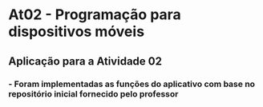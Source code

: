 # At02 - Programação para dispositivos móveis

## Aplicação para a Atividade 02
### - Foram implementadas as funções do aplicativo com base no repositório inicial fornecido pelo professor
